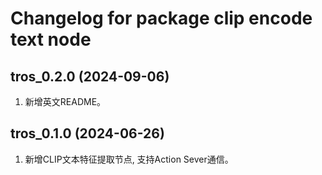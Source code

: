 # Changelog for package clip encode text node

tros_0.2.0 (2024-09-06)
------------------
1. 新增英文README。

tros_0.1.0 (2024-06-26)
------------------
1. 新增CLIP文本特征提取节点, 支持Action Sever通信。